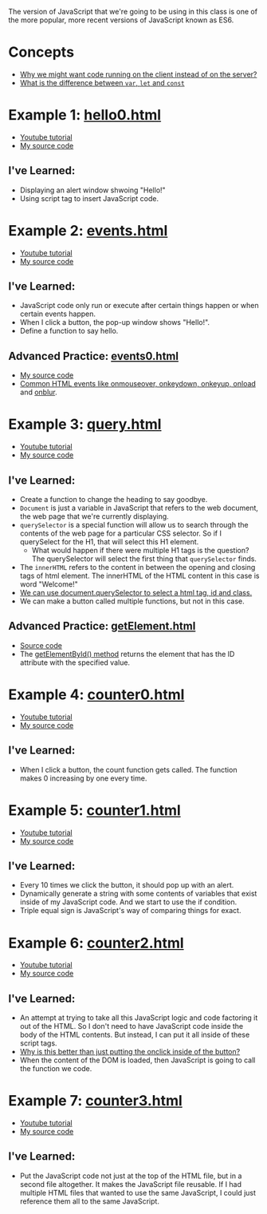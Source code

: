 

The version of JavaScript that we're going to be using in this class is one of the more popular, more recent versions of JavaScript known as ES6.

# Concepts
* [Why we might want code running on the client instead of on the server?](https://youtu.be/xMs4ER1rcLg?t=73)
* [What is the difference between `var`, `let` and `const`](https://youtu.be/xMs4ER1rcLg?t=2054)

# Example 1: [hello0.html](https://jeffrey1183.github.io/coding-notes/My%20Practice/JavaScript/hello0.html)
* [Youtube tutorial](https://youtu.be/xMs4ER1rcLg?t=286)
* [My source code](https://github.com/jeffrey1183/coding-notes/blob/master/My%20Practice/JavaScript/hello0.html)

## I've Learned:
* Displaying an alert window shwoing "Hello!"
* Using script tag to insert JavaScript code.


# Example 2: [events.html](https://jeffrey1183.github.io/coding-notes/My%20Practice/JavaScript/events.html)
* [Youtube tutorial](https://youtu.be/xMs4ER1rcLg?t=382)
* [My source code](https://github.com/jeffrey1183/coding-notes/blob/master/My%20Practice/JavaScript/events.html)

## I've Learned:
* JavaScript code only run or execute after certain things happen or when certain events happen.
* When I click a button, the pop-up window shows "Hello!".
* Define a function to say hello.

## Advanced Practice: [events0.html](https://jeffrey1183.github.io/coding-notes/My%20Practice/JavaScript/events0.html)
* [My source code](https://github.com/jeffrey1183/coding-notes/blob/master/My%20Practice/JavaScript/events.html)
* [Common HTML events like onmouseover, onkeydown, onkeyup, onload](https://www.w3schools.com/js/js_events.asp) and [onblur](https://www.w3schools.com/jsref/event_onblur.asp).


# Example 3: [query.html](https://jeffrey1183.github.io/coding-notes/My%20Practice/JavaScript/query.html)
* [Youtube tutorial](https://youtu.be/xMs4ER1rcLg?t=777)
* [My source code](https://github.com/jeffrey1183/coding-notes/blob/master/My%20Practice/JavaScript/query.html)

## I've Learned:
* Create a function to change the heading to say goodbye.
* `Document` is just a variable in JavaScript that refers to the web document, the web page that we're currently displaying.
* `querySelector` is a special function will allow us to search through the contents of the web page for a particular CSS selector. So if I querySelect for the H1, that will select this H1 element.
    * What would happen if there were multiple H1 tags is the question? The querySelector will select the first thing that `querySelector` finds.
* The `innerHTML` refers to the content in between the opening and closing tags of html element. The innerHTML of the HTML content in this case is word "Welcome!"
* [We can use document.querySelector to select a html tag, id and class.](https://youtu.be/xMs4ER1rcLg?t=1083)
* We can make a button called multiple functions, but not in this case.

## Advanced Practice: [getElement.html](https://jeffrey1183.github.io/coding-notes/My%20Practice/JavaScript/getElement.html)
* [Source code](https://github.com/jeffrey1183/coding-notes/blob/master/My%20Practice/JavaScript/getElement.html)
* The [getElementById() method](https://www.w3schools.com/jsref/met_document_getelementbyid.asp) returns the element that has the ID attribute with the specified value.

# Example 4: [counter0.html](https://jeffrey1183.github.io/coding-notes/My%20Practice/JavaScript/counter0.html)
* [Youtube tutorial](https://youtu.be/xMs4ER1rcLg?t=1146)
* [My source code](https://github.com/jeffrey1183/coding-notes/blob/master/My%20Practice/JavaScript/counter0.html)

## I've Learned:
* When I click a button, the count function gets called. The function makes 0 increasing by one every time.

# Example 5: [counter1.html](https://jeffrey1183.github.io/coding-notes/My%20Practice/JavaScript/counter1.html)
* [Youtube tutorial](https://youtu.be/xMs4ER1rcLg?t=1299)
* [My source code](https://github.com/jeffrey1183/coding-notes/blob/master/My%20Practice/JavaScript/counter1.html)

## I've Learned:
* Every 10 times we click the button, it should pop up with an alert. 
* Dynamically generate a string with some contents of variables that exist inside of my JavaScript code. And we start to use the if condition.
* Triple equal sign is JavaScript's way of comparing things for exact.


# Example 6: [counter2.html](https://jeffrey1183.github.io/coding-notes/My%20Practice/JavaScript/counter2.html)
* [Youtube tutorial](https://youtu.be/xMs4ER1rcLg?t=1542)
* [My source code](https://github.com/jeffrey1183/coding-notes/blob/master/My%20Practice/JavaScript/counter2.html)

## I've Learned:
* An attempt at trying to take all this JavaScript logic and code factoring it out of the HTML. So I don't need to have JavaScript code inside the body of the HTML contents. But instead, I can put it all inside of these script tags.
 * [Why is this better than just putting the onclick inside of the button?](https://youtu.be/xMs4ER1rcLg?t=1827)
* When the content of the DOM is loaded, then JavaScript is going to call the function we code.


# Example 7: [counter3.html](https://jeffrey1183.github.io/coding-notes/My%20Practice/JavaScript/counter3.html)
* [Youtube tutorial](https://youtu.be/xMs4ER1rcLg?t=1973)
* [My source code](https://github.com/jeffrey1183/coding-notes/blob/master/My%20Practice/JavaScript/counter3.html)

## I've Learned:
* Put the JavaScript code not just at the top of the HTML file, but in a second file altogether. It makes the JavaScript file reusable. If I had multiple HTML files that wanted to use the same JavaScript, I could just reference them all to the same JavaScript.

